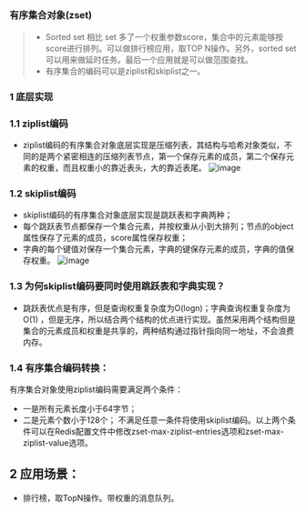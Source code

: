 ## <h3 id="redis_data_structure_5">有序集合对象(zset)</h3>
> - Sorted set 相比 set 多了一个权重参数score，集合中的元素能够按score进行排列。可以做排行榜应用，取TOP N操作。另外，sorted set可以用来做延时任务。最后一个应用就是可以做范围查找。
> - 有序集合的编码可以是ziplist和skiplist之一。
### 1 底层实现
### 1.1 ziplist编码 
- ziplist编码的有序集合对象底层实现是压缩列表，其结构与哈希对象类似，不同的是两个紧密相连的压缩列表节点，第一个保存元素的成员，第二个保存元素的权重，而且权重小的靠近表头，大的靠近表尾。
![image](https://user-images.githubusercontent.com/87458342/132522277-19141251-9509-4edc-8027-e2ecdc385b7b.png)

### 1.2 skiplist编码
- skiplist编码的有序集合对象底层实现是跳跃表和字典两种；
- 每个跳跃表节点都保存一个集合元素，并按权重从小到大排列；节点的object属性保存了元素的成员，score属性保存权重；
- 字典的每个键值对保存一个集合元素，字典的键保存元素的成员，字典的值保存权重。
![image](https://user-images.githubusercontent.com/87458342/132522391-e134841e-3548-4f54-8c49-bb3bc4d9492b.png)

### 1.3 为何skiplist编码要同时使用跳跃表和字典实现？
- 跳跃表优点是有序，但是查询权重复杂度为O(logn)；字典查询权重复杂度为O(1) ，但是无序，所以结合两个结构的优点进行实现。虽然采用两个结构但是集合的元素成员和权重是共享的，两种结构通过指针指向同一地址，不会浪费内存。
 
### 1.4 有序集合编码转换：
有序集合对象使用ziplist编码需要满足两个条件：
- 一是所有元素长度小于64字节；
- 二是元素个数小于128个；
不满足任意一条件将使用skiplist编码。以上两个条件可以在Redis配置文件中修改zset-max-ziplist-entries选项和zset-max-ziplist-value选项。
 
## 2 应用场景：
- 排行榜，取TopN操作。带权重的消息队列。
